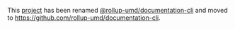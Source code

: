 This [project](https://module.kopaxgroup.com/rollup-umd/documentation-cli) has been renamed [@rollup-umd/documentation-cli](https://www.npmjs.com/package/@rollup-umd/documentation-cli) and moved to https://github.com/rollup-umd/documentation-cli.
